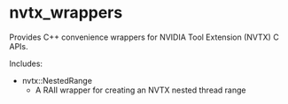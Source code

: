 # nvtx_wrappers

Provides C++ convenience wrappers for NVIDIA Tool Extension (NVTX) C APIs. 

Includes:
- nvtx::NestedRange
   - A RAII wrapper for creating an NVTX nested thread range
